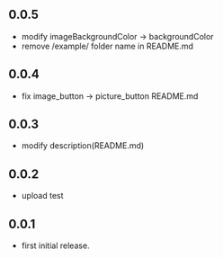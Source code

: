 ## 0.0.5
* modify imageBackgroundColor → backgroundColor
* remove /example/ folder name in README.md

## 0.0.4
* fix image_button → picture_button README.md

## 0.0.3
* modify description(README.md)

## 0.0.2
* upload test

## 0.0.1
* first initial release.
